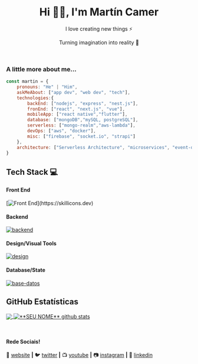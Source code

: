 
<h1 align="center"> Hi 👋🏻, I'm Martín Camer </br> 
</h1>
<p align="center">I love creating new things ⚡</p>
<p align="center">Turning imagination into reality 🚀</p>
<p align="center">
 <a href="https://martin-camer.vercel.app/es" target="_blank"><img alt="" src="https://img.shields.io/badge/Portfolio-000?logo=vercel&logoColor=yellow&style=for-the-badge" style="vertical-align:center" /></a>
<a href="https://twitter.com/martin_camer" target="_blank"><img alt="" src="https://img.shields.io/badge/Twitter-000?logo=Twitter&logoColor=1DA1F2&style=for-the-badge" style="vertical-align:center" /></a>
<a href="https://www.linkedin.com/in/martin-camer-115651201/" target="_blank"><img alt="" src="https://img.shields.io/badge/LinkedIn-000?logo=linkedin&logoColor=0A66C2&style=for-the-badge" style="vertical-align:center" /></a>
<a href="https://www.instagram.com/martincamer011/" target="_blank"><img alt="" src="https://img.shields.io/badge/Instagram-000?style=for-the-badge&logo=Instagram&logoColor=E4405F" style="vertical-align:center" /></a></p>

### <p> A little more about me... <p/>  

```javascript
const martin = {
    pronouns: "He" | "Him",
    askMeAbout: ["app dev", "web dev", "tech"],
    technologies:{
        backEnd: ["nodejs", "express", "nest.js"],
        fronEnd: ["react", "next.js", "vue"],
        mobileApp: ["react native","flutter"],
        database: ["mongoDB","mySQL, postgreSQL"],
        serverless: ["mongo-realm","aws-lambda"],
        devOps: ["aws", "docker"],
        misc: ["firebase", "socket.io", "strapi"]
    },
    architecture: ["Serverless Architecture", "microservices", "event-driven", "Single page applications"],
}
```

## Tech Stack 💻
#### Front End
[![Front End](https://skillicons.dev/icons?i=js,html,css,tailwind,react,vue,sass,chakraui,)](https://skillicons.dev)

#### Backend
[![backend](https://skillicons.dev/icons?i=nodejs,express,nest)](https://skillicons.dev)

#### Design/Visual Tools
[![design](https://skillicons.dev/icons?i=figma,photoshop,illustrator)](https://skillicons.dev)

#### Database/State
[![base-datos](https://skillicons.dev/icons?i=mongodb,postgresql,mysql)](https://skillicons.dev)



## **GitHub Estatísticas**

<a href="https://github.com/martincamer">
  <img align="center" src="https://github-readme-stats.vercel.app/api/top-langs/?username=martincamer&theme=tokyonight&hide_langs_below=1" />
</a>

<a href="https://github.com/martincamer">
 <img align="center" src="https://github-readme-stats.vercel.app/api?username=martincamer&show_icons=true&theme=tokyonight&line_height=27" alt="**SEU NOME** github stats"/>
</a>

[website]: https://codedev.ga/
[twitter]: https://twitter.com/SEUTWITTER
[youtube]: https://www.youtube.com/user/SEUYOUTUBE/
[instagram]: https://www.instagram.com/SEUINSTAGRAM/
[linkedin]: https://www.linkedin.com/in/SEULINKEDIN/
<br>

#### Rede Sociais!

🏡 [website][website] **|** 
🐦 [twitter][twitter] **|** 
📺 [youtube][youtube] **|** 
📷 [instagram][instagram] **|** 
👔 [linkedin][linkedin]
